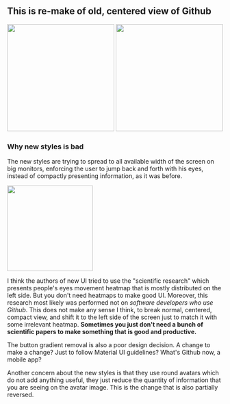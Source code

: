 ## This is re-make of old, centered view of Github

<img src="https://raw.githubusercontent.com/bl00mber/github-old-styles/master/screenshots/1.png" height="250" /> <img src="https://raw.githubusercontent.com/bl00mber/github-old-styles/master/screenshots/2.png" height="250" />

### Why new styles is bad

The new styles are trying to spread to all available width of the screen on big monitors, enforcing the user to jump back and forth with his eyes, instead of compactly presenting information, as it was before.

<img src="https://raw.githubusercontent.com/bl00mber/github-old-styles/master/screenshots/3.jpeg" height="200" />

I think the authors of new UI tried to use the "scientific research" which presents people's eyes movement heatmap that is mostly distributed on the left side. But you don't need heatmaps to make good UI. Moreover, this research most likely was performed not on _software developers who use Github_. This does not make any sense I think, to break normal, centered, compact view, and shift it to the left side of the screen just to match it with some irrelevant heatmap. **Sometimes you just don't need a bunch of scientific papers to make something that is good and productive.**

The button gradient removal is also a poor design decision. A change to make a change? Just to follow Material UI guidelines? What's Github now, a mobile app?

Another concern about the new styles is that they use round avatars which do not add anything useful, they just reduce the quantity of information that you are seeing on the avatar image. This is the change that is also partially reversed.
